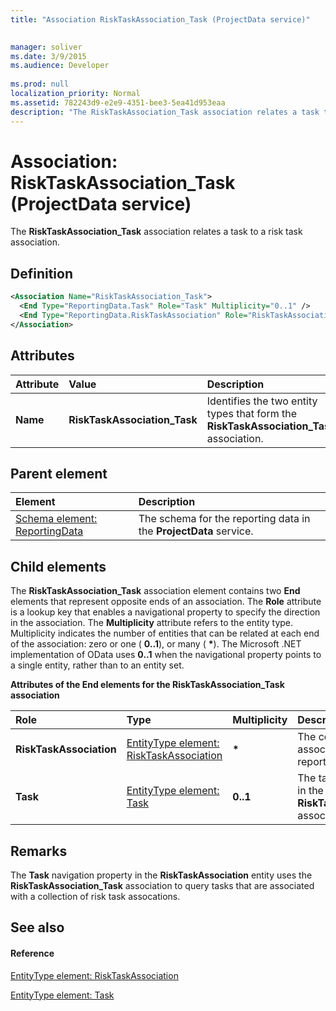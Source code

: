```yaml
---
title: "Association RiskTaskAssociation_Task (ProjectData service)"

 
manager: soliver
ms.date: 3/9/2015
ms.audience: Developer
 
ms.prod: null
localization_priority: Normal
ms.assetid: 782243d9-e2e9-4351-bee3-5ea41d953eaa
description: "The RiskTaskAssociation_Task association relates a task to a risk task association."
---
```


# Association: RiskTaskAssociation_Task (ProjectData service)

The **RiskTaskAssociation_Task** association relates a task to a risk task association. 
  
## Definition

```XML
<Association Name="RiskTaskAssociation_Task">
  <End Type="ReportingData.Task" Role="Task" Multiplicity="0..1" />
  <End Type="ReportingData.RiskTaskAssociation" Role="RiskTaskAssociation" Multiplicity="*" />
</Association>

```

## Attributes

|**Attribute**|**Value**|**Description**|
|:-----|:-----|:-----|
|**Name** <br/> |**RiskTaskAssociation_Task** <br/> |Identifies the two entity types that form the **RiskTaskAssociation_Task** association.  <br/> |
   
## Parent element

|**Element**|**Description**|
|:-----|:-----|
|[Schema element: ReportingData](schema-reportingdata-projectdata-service.md) <br/> |The schema for the reporting data in the **ProjectData** service.  <br/> |
   
## Child elements

The **RiskTaskAssociation_Task** association element contains two **End** elements that represent opposite ends of an association. The **Role** attribute is a lookup key that enables a navigational property to specify the direction in the association. The **Multiplicity** attribute refers to the entity type. Multiplicity indicates the number of entities that can be related at each end of the association: zero or one ( **0..1**), or many ( **\***). The Microsoft .NET implementation of OData uses **0..1** when the navigational property points to a single entity, rather than to an entity set. 
  
**Attributes of the End elements for the RiskTaskAssociation_Task association**

|**Role**|**Type**|**Multiplicity**|**Description**|
|:-----|:-----|:-----|:-----|
|**RiskTaskAssociation** <br/> |[EntityType element: RiskTaskAssociation](entitytype-risktaskassociation-projectdata-service.md) <br/> |**\*** <br/> |The collection of risk task associations in the reporting tables.  <br/> |
|**Task** <br/> |[EntityType element: Task](entitytype-task-projectdata-service.md) <br/> |**0..1** <br/> |The task that is referenced in the **RiskTaskAssociation_Task** association.  <br/> |
   
## Remarks

The **Task** navigation property in the **RiskTaskAssociation** entity uses the **RiskTaskAssociation_Task** association to query tasks that are associated with a collection of risk task assocations. 
  
## See also

#### Reference

[EntityType element: RiskTaskAssociation](entitytype-risktaskassociation-projectdata-service.md)
  
[EntityType element: Task](entitytype-task-projectdata-service.md)

